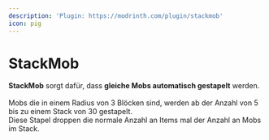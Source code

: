 ```yaml
---
description: 'Plugin: https://modrinth.com/plugin/stackmob'
icon: pig
---
```


# StackMob

**StackMob** sorgt dafür, dass **gleiche Mobs automatisch gestapelt** werden.\
\
Mobs die in einem Radius von 3 Blöcken sind, werden ab der Anzahl von 5 bis zu einem Stack von 30 gestapelt.\
Diese Stapel droppen die normale Anzahl an Items mal der Anzahl an Mobs im Stack.
